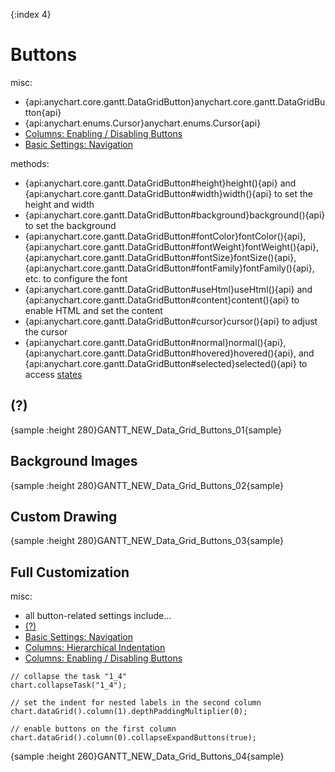 {:index 4}
# Buttons

misc:

* {api:anychart.core.gantt.DataGridButton}anychart.core.gantt.DataGridButton{api}
* {api:anychart.enums.Cursor}anychart.enums.Cursor{api}
* [Columns: Enabling / Disabling Buttons](Columns#enabling_/_disabling_buttons)
* [Basic Settings: Navigation](../Basic_Settings#navigation)

methods:

* {api:anychart.core.gantt.DataGridButton#height}height(){api} and {api:anychart.core.gantt.DataGridButton#width}width(){api} to set the height and width
* {api:anychart.core.gantt.DataGridButton#background}background(){api} to set the background
* {api:anychart.core.gantt.DataGridButton#fontColor}fontColor(){api}, {api:anychart.core.gantt.DataGridButton#fontWeight}fontWeight(){api}, {api:anychart.core.gantt.DataGridButton#fontSize}fontSize(){api}, {api:anychart.core.gantt.DataGridButton#fontFamily}fontFamily(){api}, etc. to configure the font
* {api:anychart.core.gantt.DataGridButton#useHtml}useHtml(){api} and {api:anychart.core.gantt.DataGridButton#content}content(){api} to enable HTML and set the content
* {api:anychart.core.gantt.DataGridButton#cursor}cursor(){api} to adjust the cursor
* {api:anychart.core.gantt.DataGridButton#normal}normal(){api}, {api:anychart.core.gantt.DataGridButton#hovered}hovered(){api}, and {api:anychart.core.gantt.DataGridButton#selected}selected(){api} to access [states](../../Common_Settings/Interactivity/States)


## (?)

{sample :height 280}GANTT\_NEW\_Data\_Grid\_Buttons\_01{sample}

## Background Images

{sample :height 280}GANTT\_NEW\_Data\_Grid\_Buttons\_02{sample}

## Custom Drawing

{sample :height 280}GANTT\_NEW\_Data\_Grid\_Buttons\_03{sample}

## Full Customization

misc:

* all button-related settings include...
* [(?)](#)
* [Basic Settings: Navigation](../Basic_Settings#navigation)
* [Columns: Hierarchical Indentation](Columns#hierarchical_indentation)
* [Columns: Enabling / Disabling Buttons](Columns#enabling_/_disabling_buttons)


```
// collapse the task "1_4"
chart.collapseTask("1_4");
```

```
// set the indent for nested labels in the second column
chart.dataGrid().column(1).depthPaddingMultiplier(0);
```

```
// enable buttons on the first column
chart.dataGrid().column(0).collapseExpandButtons(true);
```

{sample :height 260}GANTT\_NEW\_Data\_Grid\_Buttons\_04{sample}